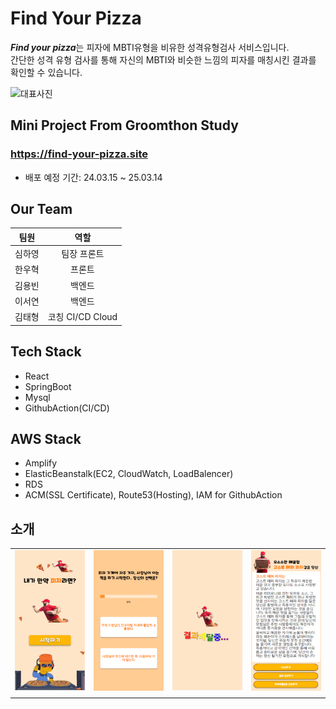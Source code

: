 # Find Your Pizza

***Find your pizza***는 피자에 MBTI유형을 비유한 성격유형검사 서비스입니다.<br/>
간단한 성격 유형 검사를 통해 자신의 MBTI와 비슷한 느낌의 피자를 매칭시킨 결과를 확인할 수 있습니다.


![대표사진](/images/favicon.ico)

## Mini Project From Groomthon Study
### https://find-your-pizza.site
- 배포 예정 기간: 24.03.15 ~ 25.03.14

## Our Team

|팀원|역할|
|:-:|:-:|
|심하영|팀장 프론트|
|한우혁|프론트|
|김용빈|백엔드|
|이서연|백엔드|
|김태형|코칭 CI/CD Cloud|

## Tech Stack
- React
- SpringBoot
- Mysql
- GithubAction(CI/CD)

## AWS Stack
- Amplify
- ElasticBeanstalk(EC2, CloudWatch, LoadBalencer)
- RDS
- ACM(SSL Certificate), Route53(Hosting), IAM for GithubAction

## 소개

|||||
|:-:|:-:|:-:|:-:|
|![사진1](/images/ex1.png)|![사진2](/images/ex2.png)|![사진3](/images/ex3.png)|![사진4](/images/ex4.png)|
|||||

